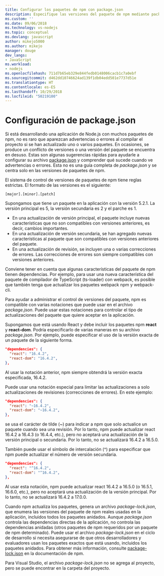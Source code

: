```yaml
---
title: Configurar los paquetes de npm con package.json
description: Especifique las versiones del paquete de npm mediante package.json
ms.custom: ''
ms.date: 09/06/2018
ms.technology: vs-nodejs
ms.topic: conceptual
ms.devlang: javascript
author: mikejo5000
ms.author: mikejo
manager: douge
dev_langs:
- JavaScript
ms.workload:
- nodejs
ms.openlocfilehash: 711d7b65eb329e844fedb0148006cacb1c7a0ebf
ms.sourcegitcommit: d462dd10746624ad139f1db04edd501e7737d51e
ms.translationtype: HT
ms.contentlocale: es-ES
ms.lasthandoff: 10/29/2018
ms.locfileid: "50219100"
---
```

# <a name="packagejson-configuration"></a>Configuración de package.json

Si está desarrollando una aplicación de Node.js con muchos paquetes de npm, no es raro que aparezcan advertencias o errores al compilar el proyecto si se han actualizado uno o varios paquetes. En ocasiones, se produce un conflicto de versiones o una versión del paquete se encuentra en desuso. Estas son algunas sugerencias rápidas para ayudarle a configurar su archivo [package.json](https://docs.npmjs.com/files/package.json) y comprender qué sucede cuando ve advertencias o errores. Esta no es una guía completa de *package.json* y se centra solo en las versiones de paquetes de npm.

El sistema de control de versiones de paquetes de npm tiene reglas estrictas. El formato de las versiones es el siguiente:

    [major].[minor].[patch]

Supongamos que tiene un paquete en la aplicación con la versión 5.2.1. La versión principal es 5, la versión secundaria es 2 y el parche es 1.

* En una actualización de versión principal, el paquete incluye nuevas características que no son compatibles con versiones anteriores, es decir, cambios importantes.
* En una actualización de versión secundaria, se han agregado nuevas características al paquete que son compatibles con versiones anteriores del paquete.
* En una actualización de revisión, se incluyen una o varias correcciones de errores. Las correcciones de errores son siempre compatibles con versiones anteriores.

Conviene tener en cuenta que algunas características del paquete de npm tienen dependencias. Por ejemplo, para usar una nueva característica del paquete de compilador de TypeScript (ts-loader) con webpack, es posible que también tenga que actualizar los paquetes webpack npm y webpack-cli.

Para ayudar a administrar el control de versiones del paquete, npm es compatible con varias notaciones que puede usar en el archivo *package.json*. Puede usar estas notaciones para controlar el tipo de actualizaciones del paquete que quiere aceptar en la aplicación.

Supongamos que está usando React y debe incluir los paquetes npm **react** y **react-dom**. Podría especificarlo de varias maneras en su archivo *package.json*. Por ejemplo, puede especificar el uso de la versión exacta de un paquete de la siguiente forma.

  ```json
  "dependencies": {
    "react": "16.4.2",
    "react-dom": "16.4.2",
  },
  ```

Al usar la notación anterior, npm siempre obtendrá la versión exacta especificada, 16.4.2.

Puede usar una notación especial para limitar las actualizaciones a solo actualizaciones de revisiones (correcciones de errores). En este ejemplo:

  ```json
  "dependencies": {
    "react": "~16.4.2",
    "react-dom": "~16.4.2",
  },
  ```

se usa el carácter de tilde (~) para indicar a npm que solo actualice un paquete cuando sea una revisión. Por lo tanto, npm puede actualizar react 16.4.2 a 16.4.3 (o 16.4.4, etc.), pero no aceptará una actualización de la versión principal o secundaria. Por lo tanto, no se actualizará 16.4.2 a 16.5.0.

También puede usar el símbolo de intercalación (^) para especificar que npm puede actualizar el número de versión secundaria.

  ```json
  "dependencies": {
    "react": "^16.4.2",
    "react-dom": "^16.4.2",
  },
  ```

Al usar esta notación, npm puede actualizar react 16.4.2 a 16.5.0 (o 16.5.1, 16.6.0, etc.), pero no aceptará una actualización de la versión principal. Por lo tanto, no se actualizará 16.4.2 a 17.0.0.

Cuando npm actualiza los paquetes, genera un archivo *package-lock.json*, que enumera las versiones del paquete de npm reales usadas en la aplicación, incluidos todos los paquetes anidados. Aunque *package.json* controla las dependencias directas de la aplicación, no controla las dependencias anidadas (otros paquetes de npm requeridos por un paquete de npm determinado). Puede usar el archivo *package-lock.json* en el ciclo de desarrollo si necesita asegurarse de que otros desarrolladores y evaluadores usan los paquetes exactos que está usando, incluidos los paquetes anidados. Para obtener más información, consulte [package-lock.json](https://docs.npmjs.com/files/package-lock.json) en la documentación de npm.

Para Visual Studio, el archivo *package-lock.json* no se agrega al proyecto, pero se puede encontrar en la carpeta del proyecto.

